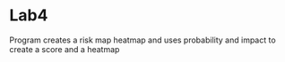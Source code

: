 # Lab4
Program creates a risk map heatmap and uses probability and impact to create a score and a heatmap 
